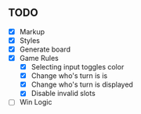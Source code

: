 ## TODO
- [x] Markup
- [x] Styles
- [x] Generate board
- [x] Game Rules
    - [x] Selecting input toggles color
    - [x] Change who's turn is is
    - [x] Change who's turn is displayed
    - [x] Disable invalid slots
- [ ] Win Logic